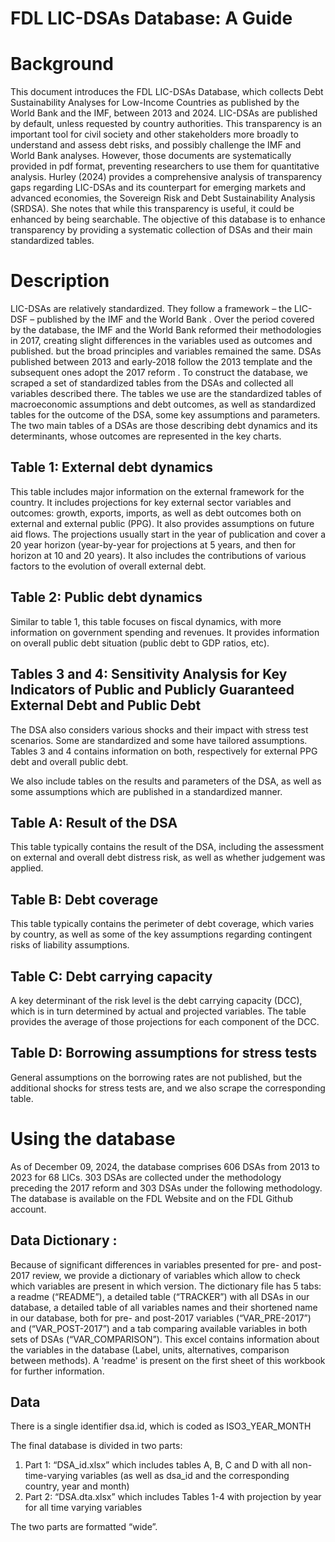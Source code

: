 # FDL LIC-DSAs Database: A Guide

# Background 

This document introduces the FDL LIC-DSAs Database, which collects Debt Sustainability Analyses for Low-Income Countries as published by the World Bank and the IMF, between 2013 and 2024.
LIC-DSAs are published by default, unless requested by country authorities. This transparency is an important tool for civil society and other stakeholders more broadly to understand and assess debt risks, and possibly challenge the IMF and World Bank analyses. However, those documents are systematically provided in pdf format, preventing researchers to use them for quantitative analysis. Hurley (2024) provides a comprehensive analysis of transparency gaps regarding LIC-DSAs and its counterpart for emerging markets and advanced economies, the Sovereign Risk and Debt Sustainability Analysis (SRDSA). She notes that while this transparency is useful, it could be enhanced by being searchable. The objective of this database is to enhance transparency by providing a systematic collection of DSAs and their main standardized tables.

# Description

LIC-DSAs are relatively standardized. They follow a framework – the LIC-DSF – published by the IMF and the World Bank . Over the period covered by the database, the IMF and the World Bank reformed their methodologies in 2017, creating slight differences in the variables used as outcomes and published. but the broad principles and variables remained the same. DSAs published between 2013 and early-2018 follow the 2013 template  and the subsequent ones adopt the 2017 reform . 
To construct the database, we scraped a set of standardized tables from the DSAs and collected all variables described there. The tables we use are the standardized tables of macroeconomic assumptions and debt outcomes, as well as standardized tables for the outcome of the DSA, some key assumptions and parameters. The two main tables of a DSAs are those describing debt dynamics and its determinants, whose outcomes are represented in the key charts.


## Table 1: External debt dynamics

This table includes major information on the external framework for the country. It includes projections for key external sector variables and outcomes: growth, exports, imports, as well as debt outcomes both on external and external public (PPG). It also provides assumptions on future aid flows. The projections usually start in the year of publication and cover a 20 year horizon (year-by-year for projections at 5 years, and then for horizon at 10 and 20 years).
It also includes the contributions of various factors to the evolution of overall external debt.

## Table 2: Public debt dynamics

Similar to table 1, this table focuses on fiscal dynamics, with more information on government spending and revenues. It provides information on overall public debt situation (public debt to GDP ratios, etc).

## Tables 3 and 4: Sensitivity Analysis for Key Indicators of Public and Publicly Guaranteed External Debt and Public Debt

The DSA also considers various shocks and their impact with stress test scenarios. Some are standardized and some have tailored assumptions. Tables 3 and 4 contains information on both, respectively for external PPG debt and overall public debt.

We also include tables on the results and parameters of the DSA, as well as some assumptions which are published in a standardized manner.

## Table A: Result of the DSA
This table typically contains the result of the DSA, including the assessment on external and overall debt distress risk, as well as whether judgement was applied.

## Table B: Debt coverage 
This table typically contains the perimeter of debt coverage, which varies by country, as well as some of the key assumptions regarding contingent risks of liability assumptions. 

## Table C: Debt carrying capacity
A key determinant of the risk level is the debt carrying capacity (DCC), which is in turn determined by actual and projected variables. The table provides the average of those projections for each component of the DCC.
 
## Table D: Borrowing assumptions for stress tests
General assumptions on the borrowing rates are not published, but the additional shocks for stress tests are, and we also scrape the corresponding table. 
 
# Using the database

As of December 09, 2024, the database comprises 606 DSAs from 2013 to 2023 for 68 LICs. 303 DSAs are collected under the methodology preceding the 2017 reform and 303 DSAs under the following methodology. 
The database is available on the FDL Website and on the FDL Github account.

## Data Dictionary :
Because of significant differences in variables presented for pre- and post-2017 review, we provide a dictionary of variables which allow to check which variables are present in which version.
The dictionary file has 5 tabs: a readme (“README”), a detailed table (“TRACKER”) with all DSAs in our database, a detailed table of all variables names and their shortened name in our database, both for pre- and post-2017 variables (“VAR_PRE-2017”) and (“VAR_POST-2017”) and a tab comparing available variables in both sets of DSAs (“VAR_COMPARISON”). 
This excel contains information about the variables in the database (Label, units, alternatives, comparison between methods). A 'readme' is present on the first sheet of this workbook for further information. 

## Data
There is a single identifier dsa.id, which is coded as ISO3_YEAR_MONTH

The final database is divided in two parts: 
1)	Part 1: “DSA_id.xlsx” which includes tables A, B, C and D with all non-time-varying variables (as well as dsa_id and the corresponding country, year and month)
2)	Part 2: “DSA.dta.xlsx” which includes Tables 1-4 with projection by year for all time varying variables

The two parts are formatted “wide”.

